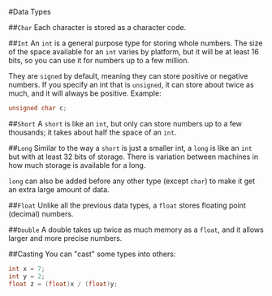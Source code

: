 #Data Types

##`Char`
Each character is stored as a character code.

##`Int`
An `int` is a general purpose type for storing whole numbers. The size of
the space available for an `int` varies by platform, but it will be at least
16 bits, so you can use it for numbers up to a few million.

They are `signed` by default, meaning they can store positive or negative numbers.
If you specify an int that is `unsigned`, it can store about twice as much, and
it will always be positive.
Example:

```c
unsigned char c;
```

##`Short`
A `short` is like an `int`, but only can store numbers up to a few thousands;
it takes about half the space of an `int`.

##`Long`
Similar to the way a `short` is just a smaller int, a `long` is like an `int`
but with at least 32 bits of storage. There is variation between machines in
how much storage is available for a long.

`long` can also be added before any other type (except `char`) to make it
get an extra large amount of data.

##`Float`
Unlike all the previous data types, a `float` stores floating point (decimal)
numbers.

##`Double`
A double takes up twice as much memory as a `float`, and it allows larger and
more precise numbers.

##Casting
You can "cast" some types into others:

```c
int x = 7;
int y = 2;
float z = (float)x / (float)y;
```
